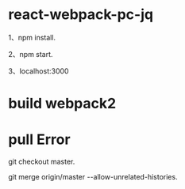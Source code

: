 # react-webpack-pc-jq

  1、npm install.

  2、npm start.

  3、localhost:3000

# build webpack2

# pull Error
  git checkout master.

  git merge origin/master --allow-unrelated-histories.
